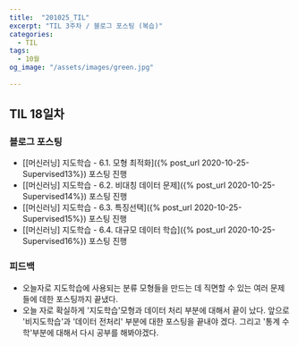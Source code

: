 ```yaml
---
title:  "201025_TIL"
excerpt: "TIL 3주차 / 블로그 포스팅 (복습)"
categories:
  - TIL
tags:
  - 10월
og_image: "/assets/images/green.jpg"
  
---
```

## TIL 18일차

### 블로그 포스팅
- [[머신러닝] 지도학습 - 6.1. 모형 최적화]({% post_url 2020-10-25-Supervised13%}) 포스팅 진행
- [[머신러닝] 지도학습 - 6.2. 비대칭 데이터 문제]({% post_url 2020-10-25-Supervised14%}) 포스팅 진행
- [[머신러닝] 지도학습 - 6.3. 특징선택]({% post_url 2020-10-25-Supervised15%}) 포스팅 진행
- [[머신러닝] 지도학습 - 6.4. 대규모 데이터 학습]({% post_url 2020-10-25-Supervised16%}) 포스팅 진행

### 피드백
- 오늘자로 지도학습에 사용되는 분류 모형들을 만드는 데 직면할 수 있는 여러 문제들에 데한 포스팅까지 끝냈다.
- 오늘 자로 확실하게 '지도학습'모형과 데이터 처리 부분에 대해서 끝이 났다. 앞으로 '비지도학습'과 '데이터 전처리' 부분에 대한 포스팅을 끝내야 겠다. 그리고 '통계 수학'부분에 대해서 다시 공부를 해봐야겠다.